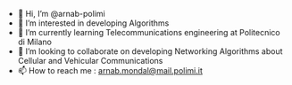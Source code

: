 - 👋 Hi, I’m @arnab-polimi
- 👀 I’m interested in developing Algorithms
- 🌱 I’m currently learning Telecommunications engineering at Politecnico di Milano
- 💞️ I’m looking to collaborate on developing Networking Algorithms about Cellular and Vehicular Communications
- 📫 How to reach me : arnab.mondal@mail.polimi.it

<!---
arnab-polimi/arnab-polimi is a ✨ special ✨ repository because its `README.md` (this file) appears on your GitHub profile.
You can click the Preview link to take a look at your changes.
--->
